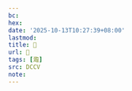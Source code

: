 ```yaml
---
bc:
hex:
date: '2025-10-13T10:27:39+08:00'
lastmod:
title: 􄙞
url: 􄙞
tags: [瀶]
src: DCCV
note:
---
```

